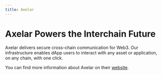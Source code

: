 ```yaml
---
title: Axelar
---
```


# Axelar Powers the Interchain Future

Axelar delivers secure cross-chain communication for Web3. Our infrastructure enables dApp users to interact with any asset or application, on any chain, with one click.

You can find more information about Axelar on their [website](https://axelar.network/).
